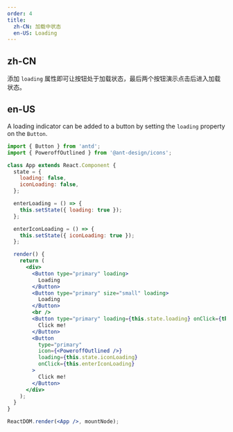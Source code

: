 ```yaml
---
order: 4
title:
  zh-CN: 加载中状态
  en-US: Loading
---
```


## zh-CN

添加 `loading` 属性即可让按钮处于加载状态，最后两个按钮演示点击后进入加载状态。

## en-US

A loading indicator can be added to a button by setting the `loading` property on the `Button`.

```jsx
import { Button } from 'antd';
import { PoweroffOutlined } from '@ant-design/icons';

class App extends React.Component {
  state = {
    loading: false,
    iconLoading: false,
  };

  enterLoading = () => {
    this.setState({ loading: true });
  };

  enterIconLoading = () => {
    this.setState({ iconLoading: true });
  };

  render() {
    return (
      <div>
        <Button type="primary" loading>
          Loading
        </Button>
        <Button type="primary" size="small" loading>
          Loading
        </Button>
        <br />
        <Button type="primary" loading={this.state.loading} onClick={this.enterLoading}>
          Click me!
        </Button>
        <Button
          type="primary"
          icon={<PoweroffOutlined />}
          loading={this.state.iconLoading}
          onClick={this.enterIconLoading}
        >
          Click me!
        </Button>
      </div>
    );
  }
}

ReactDOM.render(<App />, mountNode);
```
 